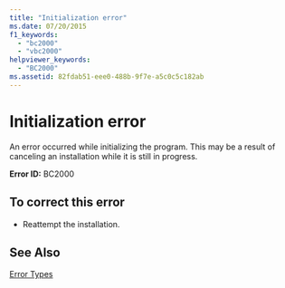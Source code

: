 ```yaml
---
title: "Initialization error"
ms.date: 07/20/2015
f1_keywords: 
  - "bc2000"
  - "vbc2000"
helpviewer_keywords: 
  - "BC2000"
ms.assetid: 82fdab51-eee0-488b-9f7e-a5c0c5c182ab
---
```

# Initialization error
An error occurred while initializing the program. This may be a result of canceling an installation while it is still in progress.  
  
 **Error ID:** BC2000  
  
## To correct this error  
  
-   Reattempt the installation.  
  
## See Also  
 [Error Types](../../visual-basic/programming-guide/language-features/error-types.md)
